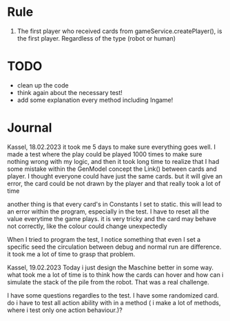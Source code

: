 # Rule
1. The first player who received cards from gameService.createPlayer(), is the first player.
Regardless of the type (robot or human)

# TODO
- clean up the code
- think again about the necessary test!
- add some explanation every method including Ingame!

# Journal
Kassel, 18.02.2023
it took me 5 days to make sure everything goes well.
I made a test where the play could be played 1000 times to make sure nothing wrong with my logic,
and then it took long time to realize that I had some mistake within the GenModel concept 
the Link() between cards and player. I thought everyone could have just the same cards.
but it will give an error, the card could be not drawn by the player
and that really took a lot of time

another thing is that every card's in Constants I set to static. this will lead
to an error within the program, especially in the test.
I have to reset all the value everytime the game plays. it is very tricky
and the card may behave not correctly, like the colour could change unexpectedly

When I tried to program the test, I notice something that even I set a specific seed
the circulation between debug and normal run are difference. it took me
a lot of time to grasp that problem.

Kassel, 19.02.2023
Today i just design the Maschine better in some way.
what took me a lot of time is to think how the cards can hover and how
can i simulate the stack of the pile from the robot.
That was a real challenge.

I have some questions regardles to the test. I have some randomized card.
do i have to test all action ability with in a method ( i make a lot of methods,
where i test only one action behaviour.)?